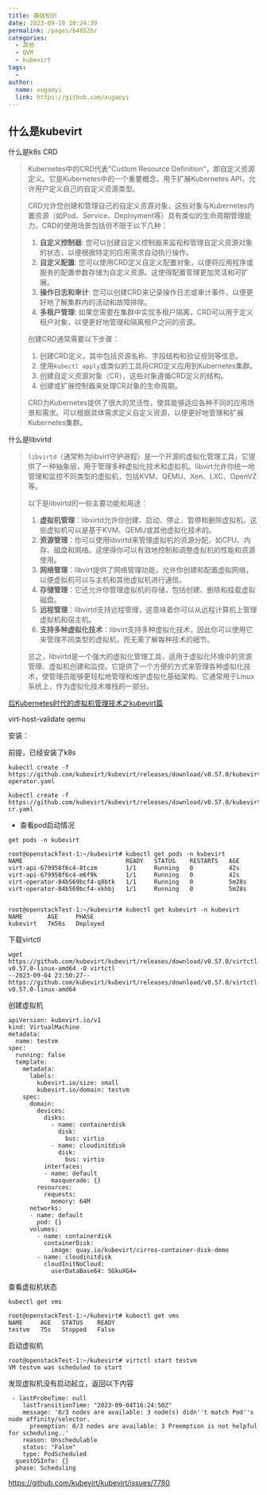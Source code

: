 ```yaml
---
title: 基础知识
date: 2023-09-10 10:24:39
permalink: /pages/b4852b/
categories:
  - 其他
  - QVM
  - kubevirt
tags:
  - 
author: 
  name: xugaoyi
  link: https://github.com/xugaoyi
---
```

## 什么是kubevirt

什么是k8s CRD

> Kubernetes中的CRD代表"Custom Resource Definition"，即自定义资源定义。它是Kubernetes中的一个重要概念，用于扩展Kubernetes API，允许用户定义自己的自定义资源类型。
>
> CRD允许您创建和管理自己的自定义资源对象，这些对象与Kubernetes内置资源（如Pod、Service、Deployment等）具有类似的生命周期管理能力。CRD的使用场景包括但不限于以下几种：
>
> 1. **自定义控制器**: 您可以创建自定义控制器来监视和管理自定义资源对象的状态，以便根据特定的应用需求自动执行操作。
> 2. **自定义配置**: 您可以使用CRD定义自定义配置对象，以便将应用程序或服务的配置参数存储为自定义资源。这使得配置管理更加灵活和可扩展。
> 3. **操作日志和审计**: 您可以创建CRD来记录操作日志或审计事件，以便更好地了解集群内的活动和故障排除。
> 4. **多租户管理**: 如果您需要在集群中实现多租户隔离，CRD可以用于定义租户对象，以便更好地管理和隔离租户之间的资源。
>
> 创建CRD通常需要以下步骤：
>
> 1. 创建CRD定义，其中包括资源名称、字段结构和验证规则等信息。
> 2. 使用`kubectl apply`或类似的工具将CRD定义应用到Kubernetes集群。
> 3. 创建自定义资源对象（CR），这些对象遵循CRD定义的结构。
> 4. 创建或扩展控制器来处理CR对象的生命周期。
>
> CRD为Kubernetes提供了很大的灵活性，使其能够适应各种不同的应用场景和需求。可以根据具体需求定义自定义资源，以便更好地管理和扩展Kubernetes集群。



什么是libvirtd

> `libvirtd`（通常称为libvirt守护进程）是一个开源的虚拟化管理工具，它提供了一种抽象层，用于管理多种虚拟化技术和虚拟机。libvirt允许你统一地管理和监控不同类型的虚拟机，包括KVM、QEMU、Xen、LXC、OpenVZ等。
>
> 以下是libvirtd的一些主要功能和用途：
>
> 1. **虚拟机管理**：libvirtd允许你创建、启动、停止、暂停和删除虚拟机。这些虚拟机可以是基于KVM、QEMU或其他虚拟化技术的。
> 2. **资源管理**：你可以使用libvirtd来管理虚拟机的资源分配，如CPU、内存、磁盘和网络。这使得你可以有效地控制和调整虚拟机的性能和资源使用。
> 3. **网络管理**：libvirt提供了网络管理功能，允许你创建和配置虚拟网络，以便虚拟机可以与主机和其他虚拟机进行通信。
> 4. **存储管理**：它还允许你管理虚拟机的存储，包括创建、删除和挂载虚拟磁盘。
> 5. **远程管理**：libvirtd支持远程管理，这意味着你可以从远程计算机上管理虚拟机和宿主机。
> 6. **支持多种虚拟化技术**：libvirt支持多种虚拟化技术，因此你可以使用它来管理不同类型的虚拟机，而无需了解每种技术的细节。
>
> 总之，libvirtd是一个强大的虚拟化管理工具，适用于虚拟化环境中的资源管理、虚拟机创建和监控。它提供了一个方便的方式来管理各种虚拟化技术，使管理员能够更轻松地管理和维护虚拟化基础架构。它通常用于Linux系统上，作为虚拟化技术堆栈的一部分。

[后Kubernetes时代的虚拟机管理技术之kubevirt篇](https://zhuanlan.zhihu.com/p/402922917)

 

virt-host-validate qemu



安装：

前提，已经安装了k8s

```shell
kubectl create -f https://github.com/kubevirt/kubevirt/releases/download/v0.57.0/kubevirt-operator.yaml

kubectl create -f https://github.com/kubevirt/kubevirt/releases/download/v0.57.0/kubevirt-cr.yaml
```

- 查看pod启动情况

`get pods -n kubevirt`

```shell
root@openstackTest-1:~/kubevirt# kubectl get pods -n kubevirt
NAME                             READY   STATUS    RESTARTS   AGE
virt-api-679958f6c4-8tczm        1/1     Running   0          42s
virt-api-679958f6c4-m6f9k        1/1     Running   0          42s
virt-operator-84b569bcf4-q8btk   1/1     Running   0          5m28s
virt-operator-84b569bcf4-xkhbj   1/1     Running   0          5m28s


root@openstackTest-1:~/kubevirt# kubectl get kubevirt -n kubevirt
NAME       AGE     PHASE
kubevirt   7m56s   Deployed

```

下载virtctl

```shell
wget https://github.com/kubevirt/kubevirt/releases/download/v0.57.0/virtctl-v0.57.0-linux-amd64 -O virtctl
--2023-09-04 23:50:27--  https://github.com/kubevirt/kubevirt/releases/download/v0.57.0/virtctl-v0.57.0-linux-amd64
```



创建虚拟机

```shell
apiVersion: kubevirt.io/v1
kind: VirtualMachine
metadata:
  name: testvm
spec:
  running: false
  template:
    metadata:
      labels:
        kubevirt.io/size: small
        kubevirt.io/domain: testvm
    spec:
      domain:
        devices:
          disks:
            - name: containerdisk
              disk:
                bus: virtio
            - name: cloudinitdisk
              disk:
                bus: virtio
          interfaces:
          - name: default
            masquerade: {}
        resources:
          requests:
            memory: 64M
      networks:
      - name: default
        pod: {}
      volumes:
        - name: containerdisk
          containerDisk:
            image: quay.io/kubevirt/cirros-container-disk-demo
        - name: cloudinitdisk
          cloudInitNoCloud:
            userDataBase64: SGkuXG4=

```

查看虚拟机状态

`kubectl get vms`

```shell
root@openstackTest-1:~/kubevirt# kubectl get vms
NAME     AGE   STATUS    READY
testvm   75s   Stopped   False

```

启动虚拟机

```shell
root@openstackTest-1:~/kubevirt# virtctl start testvm
VM testvm was scheduled to start
```

发现虚拟机没有启动起立，返回以下内容

```shell
 - lastProbeTime: null
    lastTransitionTime: "2023-09-04T16:24:50Z"
    message: '0/3 nodes are available: 3 node(s) didn''t match Pod''s node affinity/selector.
      preemption: 0/3 nodes are available: 3 Preemption is not helpful for scheduling..'
    reason: Unschedulable
    status: "False"
    type: PodScheduled
  guestOSInfo: {}
  phase: Scheduling

```

https://github.com/kubevirt/kubevirt/issues/7780